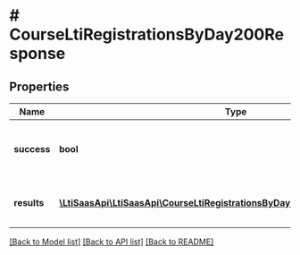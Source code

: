 # # CourseLtiRegistrationsByDay200Response

## Properties

Name | Type | Description | Notes
------------ | ------------- | ------------- | -------------
**success** | **bool** | Indicates whether the operation was successful | [optional]
**results** | [**\LtiSaasApi\LtiSaasApi\CourseLtiRegistrationsByDay200ResponseResultsInner[]**](CourseLtiRegistrationsByDay200ResponseResultsInner.md) | The list of course registration results | [optional]

[[Back to Model list]](../../README.md#models) [[Back to API list]](../../README.md#endpoints) [[Back to README]](../../README.md)
